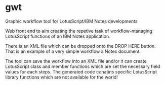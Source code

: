 # gwt
Graphic workflow tool for LotusScript/IBM Notes developments

Web front end to aim creating the repetive task of workflow-managing LotusScript functions of an IBM Notes application.

There is an XML file which can be dropped onto the DROP HERE button. That is an example of a very simple workflow a Notes document.

The tool can save the workflow into an XML file and/or it can create LotusScript class and member functions which are set the necessary field values for each steps. The generated code conatins specific LotusScript library functions which are not available for the world!
